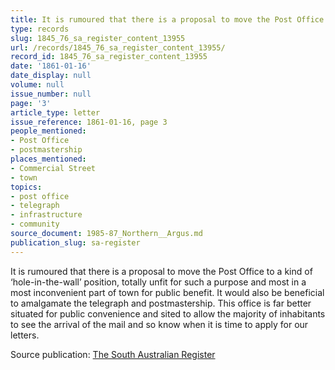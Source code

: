 ```yaml
---
title: It is rumoured that there is a proposal to move the Post Office
type: records
slug: 1845_76_sa_register_content_13955
url: /records/1845_76_sa_register_content_13955/
record_id: 1845_76_sa_register_content_13955
date: '1861-01-16'
date_display: null
volume: null
issue_number: null
page: '3'
article_type: letter
issue_reference: 1861-01-16, page 3
people_mentioned:
- Post Office
- postmastership
places_mentioned:
- Commercial Street
- town
topics:
- post office
- telegraph
- infrastructure
- community
source_document: 1985-87_Northern__Argus.md
publication_slug: sa-register
---
```


It is rumoured that there is a proposal to move the Post Office to a kind of ‘hole-in-the-wall’ position, totally unfit for such a purpose and most in a most inconvenient part of town for public benefit.  It would also be beneficial to amalgamate the telegraph and postmastership.  This office is far better situated for public convenience and sited to allow the majority of inhabitants to see the arrival of the mail and so know when it is time to apply for our letters.

Source publication: [The South Australian Register](/publications/sa-register/)
